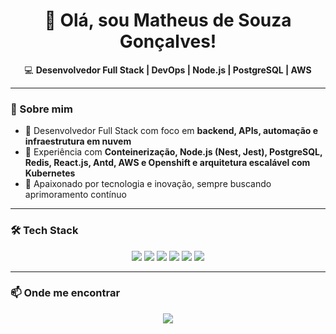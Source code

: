 <h1 align="center">👋 Olá, sou Matheus de Souza Gonçalves!</h1>

<p align="center">
  💻 <strong>Desenvolvedor Full Stack | DevOps | Node.js | PostgreSQL | AWS</strong>
</p>

---

### 🚀 Sobre mim
- 🔹 Desenvolvedor Full Stack com foco em **backend, APIs, automação e infraestrutura em nuvem**
- 🔹 Experiência com **Conteinerização, Node.js (Nest, Jest), PostgreSQL, Redis, React.js, Antd, AWS e Openshift e arquitetura escalável com Kubernetes**  
- 🔹 Apaixonado por tecnologia e inovação, sempre buscando aprimoramento contínuo

---

### 🛠️ Tech Stack  
<p align="center">
  <img src="https://img.shields.io/badge/Node.js-339933?style=for-the-badge&logo=nodedotjs&logoColor=white">
  <img src="https://img.shields.io/badge/React-20232A?style=for-the-badge&logo=react&logoColor=61DAFB">
  <img src="https://img.shields.io/badge/PostgreSQL-316192?style=for-the-badge&logo=postgresql&logoColor=white">
  <img src="https://img.shields.io/badge/AWS-232F3E?style=for-the-badge&logo=amazonaws&logoColor=white">
  <img src="https://img.shields.io/badge/Docker-2496ED?style=for-the-badge&logo=docker&logoColor=white">
  <img src="https://img.shields.io/badge/DevOps-blue?style=for-the-badge">
</p>

---

### 📫 Onde me encontrar  
<p align="center">
  <a href="https://www.linkedin.com/in/matheussouza-goncalves">
    <img src="https://img.shields.io/badge/LinkedIn-0A66C2?style=for-the-badge&logo=linkedin&logoColor=white">
  </a>
</p>
